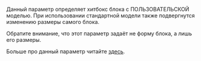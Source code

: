 Данный параметр определяет хитбокс блока с ПОЛЬЗОВАТЕЛЬСКОЙ моделью. При использовании стандартной модели также
подвергнутся изменению размеры самого блока.

Обратите внимание, что этот параметр задаёт не форму блока, а лишь его размеры.

Больше про данный параметр читайте [здесь](https://mcreator.net/wiki/block-dimensions-and-bonding-box).